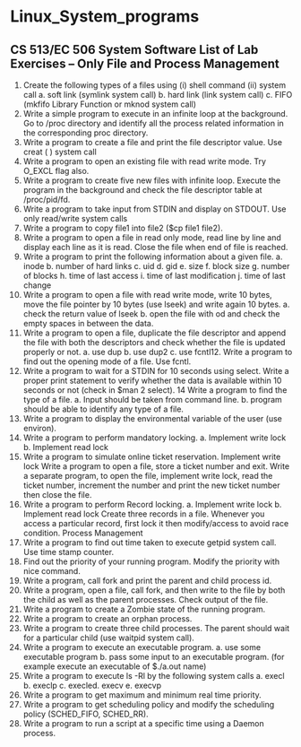 # Linux_System_programs
CS 513/EC 506 System Software
List of Lab Exercises – Only File and Process Management
------------------------------------------------------------------------------------------------------------------------------------------
1. Create the following types of a files using (i) shell command (ii) system call
a. soft link (symlink system call)
b. hard link (link system call)
c. FIFO (mkfifo Library Function or mknod system call)
2. Write a simple program to execute in an infinite loop at the background. Go to /proc directory and
identify all the process related information in the corresponding proc directory.
3. Write a program to create a file and print the file descriptor value. Use creat ( ) system call
4. Write a program to open an existing file with read write mode. Try O_EXCL flag also.
5. Write a program to create five new files with infinite loop. Execute the program in the background
and check the file descriptor table at /proc/pid/fd.
6. Write a program to take input from STDIN and display on STDOUT. Use only read/write system calls
7. Write a program to copy file1 into file2 ($cp file1 file2).
8. Write a program to open a file in read only mode, read line by line and display each line as it is read.
Close the file when end of file is reached.
9. Write a program to print the following information about a given file.
a. inode
b. number of hard links
c. uid
d. gid
e. size
f. block size
g. number of blocks
h. time of last access
i. time of last modification
j. time of last change
10. Write a program to open a file with read write mode, write 10 bytes, move the file pointer by 10
bytes (use lseek) and write again 10 bytes.
a. check the return value of lseek
b. open the file with od and check the empty spaces in between the data.
11. Write a program to open a file, duplicate the file descriptor and append the file with both the
descriptors and check whether the file is updated properly or not.
a. use dup
b. use dup2
c. use fcntl12. Write a program to find out the opening mode of a file. Use fcntl.
13. Write a program to wait for a STDIN for 10 seconds using select. Write a proper print statement to
verify whether the data is available within 10 seconds or not (check in $man 2 select).
14 Write a program to find the type of a file.
a. Input should be taken from command line.
b. program should be able to identify any type of a file.
15. Write a program to display the environmental variable of the user (use environ).
16. Write a program to perform mandatory locking.
a. Implement write lock
b. Implement read lock
17. Write a program to simulate online ticket reservation. Implement write lock
Write a program to open a file, store a ticket number and exit. Write a separate program, to
open the file, implement write lock, read the ticket number, increment the number and print
the new ticket number then close the file.
18. Write a program to perform Record locking.
a. Implement write lock
b. Implement read lock
Create three records in a file. Whenever you access a particular record, first lock it then modify/access
to avoid race condition.
Process Management
19. Write a program to find out time taken to execute getpid system call. Use time stamp counter.
20. Find out the priority of your running program. Modify the priority with nice command.
21. Write a program, call fork and print the parent and child process id.
22. Write a program, open a file, call fork, and then write to the file by both the child as well as the
parent processes. Check output of the file.
23. Write a program to create a Zombie state of the running program.
24. Write a program to create an orphan process.
25. Write a program to create three child processes. The parent should wait for a particular child (use
waitpid system call).
26. Write a program to execute an executable program.
a. use some executable program
b. pass some input to an executable program. (for example execute an executable of $./a.out name)
27. Write a program to execute ls -Rl by the following system calls
a. execl
b. execlp
c. execled. execv
e. execvp
28. Write a program to get maximum and minimum real time priority.
29. Write a program to get scheduling policy and modify the scheduling policy (SCHED_FIFO,
SCHED_RR).
30. Write a program to run a script at a specific time using a Daemon process.
